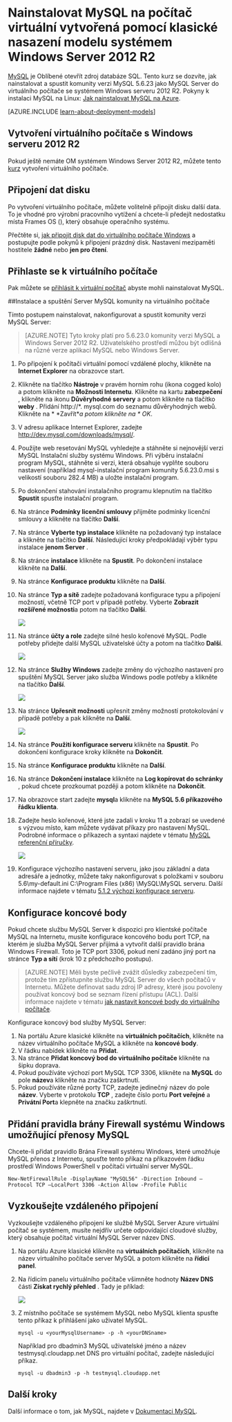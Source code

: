 <properties
    pageTitle="Vytvoření OM systém MySQL | Microsoft Azure"
    description="Vytvoření Azure virtuálního počítače s Windows serveru 2012 R2 a pomocí klasické nasazení modelu databáze MySQL."
    services="virtual-machines-windows"
    documentationCenter=""
    authors="cynthn"
    manager="timlt"
    editor="tysonn"
    tags="azure-service-management"/>

<tags
    ms.service="virtual-machines-windows"
    ms.workload="infrastructure-services"
    ms.tgt_pltfrm="vm-windows"
    ms.devlang="na"
    ms.topic="article"
    ms.date="07/25/2016"
    ms.author="cynthn"/>


# <a name="install-mysql-on-a-virtual-machine-created-with-the-classic-deployment-model-running-windows-server-2012-r2"></a>Nainstalovat MySQL na počítač virtuální vytvořená pomocí klasické nasazení modelu systémem Windows Server 2012 R2

[MySQL](http://www.mysql.com) je Oblíbené otevřít zdroj databáze SQL. Tento kurz se dozvíte, jak nainstalovat a spustit komunity verzi MySQL 5.6.23 jako MySQL Server do virtuálního počítače se systémem Windows serveru 2012 R2. Pokyny k instalaci MySQL na Linux: [Jak nainstalovat MySQL na Azure](virtual-machines-linux-mysql-install.md).

[AZURE.INCLUDE [learn-about-deployment-models](../../includes/learn-about-deployment-models-classic-include.md)]

## <a name="create-a-virtual-machine-running-windows-server-2012-r2"></a>Vytvoření virtuálního počítače s Windows serveru 2012 R2

Pokud ještě nemáte OM systémem Windows Server 2012 R2, můžete tento [kurz](virtual-machines-windows-classic-tutorial.md) vytvoření virtuálního počítače. 

## <a name="attach-a-data-disk"></a>Připojení dat disku

Po vytvoření virtuálního počítače, můžete volitelně připojit disku další data. To je vhodné pro výrobní pracovního vytížení a chcete-li předejít nedostatku místa Frames OS (), který obsahuje operačního systému.

Přečtěte si, [jak připojit disk dat do virtuálního počítače Windows](virtual-machines-windows-classic-attach-disk.md) a postupujte podle pokynů k připojení prázdný disk. Nastavení mezipaměti hostitele **žádné** nebo **jen pro čtení**.

## <a name="log-on-to-the-virtual-machine"></a>Přihlaste se k virtuálního počítače

Pak můžete se [přihlásit k virtuální počítač](virtual-machines-windows-classic-connect-logon.md) abyste mohli nainstalovat MySQL.

##<a name="install-and-run-mysql-community-server-on-the-virtual-machine"></a>Instalace a spuštění Server MySQL komunity na virtuálního počítače

Tímto postupem nainstalovat, nakonfigurovat a spustit komunity verzi MySQL Server:

> [AZURE.NOTE] Tyto kroky platí pro 5.6.23.0 komunity verzi MySQL a Windows Server 2012 R2. Uživatelského prostředí můžou být odlišná na různé verze aplikací MySQL nebo Windows Server.

1.  Po připojení k počítači virtuální pomocí vzdálené plochy, klikněte na **Internet Explorer** na obrazovce start.
2.  Klikněte na tlačítko **Nástroje** v pravém horním rohu (ikona cogged kolo) a potom klikněte na **Možnosti Internetu**. Klikněte na kartu **zabezpečení** , klikněte na ikonu **Důvěryhodné servery** a potom klikněte na tlačítko **weby** . Přidání http://*. mysql.com do seznamu důvěryhodných webů. Klikněte na * *Zavřít**a potom klikněte na * *OK**.
3.  V adresu aplikace Internet Explorer, zadejte http://dev.mysql.com/downloads/mysql/.
4.  Použijte web resetování MySQL vyhledejte a stáhněte si nejnovější verzi MySQL Instalační služby systému Windows. Při výběru instalační program MySQL, stáhněte si verzi, která obsahuje vyplňte souboru nastavení (například mysql-instalační program komunity 5.6.23.0.msi s velikostí souboru 282.4 MB) a uložte instalační program.
5.  Po dokončení stahování instalačního programu klepnutím na tlačítko **Spustit** spusťte instalační program.
6.  Na stránce **Podmínky licenční smlouvy** přijměte podmínky licenční smlouvy a klikněte na tlačítko **Další**.
7.  Na stránce **Vyberte typ instalace** klikněte na požadovaný typ instalace a klikněte na tlačítko **Další**. Následující kroky předpokládají výběr typu instalace **jenom Server** .
8.  Na stránce **instalace** klikněte na **Spustit**. Po dokončení instalace klikněte na **Další**.
9.  Na stránce **Konfigurace produktu** klikněte na **Další**.
10. Na stránce **Typ a sítě** zadejte požadovaná konfigurace typu a připojení možností, včetně TCP port v případě potřeby. Vyberte **Zobrazit rozšířené možnosti**a potom na tlačítko **Další**.

    ![](./media/virtual-machines-windows-classic-mysql-2008r2/MySQL_TypeNetworking.png)

11. Na stránce **účty a role** zadejte silné heslo kořenové MySQL. Podle potřeby přidejte další MySQL uživatelské účty a potom na tlačítko **Další**.

    ![](./media/virtual-machines-windows-classic-mysql-2008r2/MySQL_AccountsRoles_Filled.png)

12. Na stránce **Služby Windows** zadejte změny do výchozího nastavení pro spuštění MySQL Server jako služba Windows podle potřeby a klikněte na tlačítko **Další**.

    ![](./media/virtual-machines-windows-classic-mysql-2008r2/MySQL_WindowsService.png)

13. Na stránce **Upřesnit možnosti** upřesnit změny možností protokolování v případě potřeby a pak klikněte na **Další**.

    ![](./media/virtual-machines-windows-classic-mysql-2008r2/MySQL_AdvOptions.png)

14. Na stránce **Použití konfigurace serveru** klikněte na **Spustit**. Po dokončení konfigurace kroky klikněte na **Dokončit**.
15. Na stránce **Konfigurace produktu** klikněte na **Další**.
16. Na stránce **Dokončení instalace** klikněte na **Log kopírovat do schránky** , pokud chcete prozkoumat později a potom klikněte na **Dokončit**.
17. Na obrazovce start zadejte **mysql**a klikněte na **MySQL 5.6 příkazového řádku klienta**.
18. Zadejte heslo kořenové, které jste zadali v kroku 11 a zobrazí se uvedené s výzvou místo, kam můžete vydávat příkazy pro nastavení MySQL. Podrobné informace o příkazech a syntaxi najdete v tématu [MySQL referenční příručky](http://dev.mysql.com/doc/refman/5.6/en/server-configuration-defaults.html).

    ![](./media/virtual-machines-windows-classic-mysql-2008r2/MySQL_CommandPrompt.png)

19. Konfigurace výchozího nastavení serveru, jako jsou základní a data adresáře a jednotky, můžete taky nakonfigurovat s položkami v souboru 5.6\my-default.ini C:\Program Files (x86) \MySQL\MySQL serveru. Další informace najdete v tématu [5.1.2 výchozí konfigurace serveru](http://dev.mysql.com/doc/refman/5.6/en/server-configuration-defaults.html).

## <a name="configure-endpoints"></a>Konfigurace koncové body

Pokud chcete službu MySQL Server k dispozici pro klientské počítače MySQL na Internetu, musíte konfigurace koncového bodu port TCP, na kterém je služba MySQL Server přijímá a vytvořit další pravidlo brána Windows Firewall. Toto je TCP port 3306, pokud není zadáno jiný port na stránce **Typ a sítí** (krok 10 z předchozího postupu).


> [AZURE.NOTE] Měli byste pečlivě zvážit důsledky zabezpečení tím, protože tím zpřístupníte službu MySQL Server do všech počítačů v Internetu. Můžete definovat sadu zdroj IP adresy, které jsou povoleny používat koncový bod se seznam řízení přístupu (ACL). Další informace najdete v tématu [jak nastavit koncové body do virtuálního počítače](virtual-machines-windows-classic-setup-endpoints.md).


Konfigurace koncový bod služby MySQL Server:

1.  Na portálu Azure klasické klikněte na **virtuálních počítačích**, klikněte na název virtuálního počítače MySQL a klikněte na **koncové body**.
2.  V řádku nabídek klikněte na **Přidat**.
3.  Na stránce **Přidat koncový bod do virtuálního počítače** klikněte na šipku doprava.
4.  Pokud používáte výchozí port MySQL TCP 3306, klikněte na **MySQL** do pole **název**a klikněte na značku zaškrtnutí.
5.  Pokud používáte různé porty TCP, zadejte jedinečný název do pole **název**. Vyberte v protokolu **TCP** , zadejte číslo portu **Port veřejné** a **Privátní Port**a klepněte na značku zaškrtnutí.

## <a name="add-a-windows-firewall-rule-to-allow-mysql-traffic"></a>Přidání pravidla brány Firewall systému Windows umožňující přenosy MySQL

Chcete-li přidat pravidlo Brána Firewall systému Windows, které umožňuje MySQL přenos z Internetu, spusťte tento příkaz na příkazovém řádku prostředí Windows PowerShell v počítači virtuální server MySQL.

    New-NetFirewallRule -DisplayName "MySQL56" -Direction Inbound –Protocol TCP –LocalPort 3306 -Action Allow -Profile Public


    
## <a name="test-your-remote-connection"></a>Vyzkoušejte vzdáleného připojení


Vyzkoušejte vzdáleného připojení ke službě MySQL Server Azure virtuální počítač se systémem, musíte nejdřív určete odpovídající cloudové služby, který obsahuje počítač virtuální MySQL Server název DNS.

1.  Na portálu Azure klasické klikněte na **virtuálních počítačích**, klikněte na název virtuálního počítače server MySQL a potom klikněte na **řídicí panel**.
2.  Na řídicím panelu virtuálního počítače všimněte hodnoty **Název DNS** části **Získat rychlý přehled** . Tady je příklad:

    ![](./media/virtual-machines-windows-classic-mysql-2008r2/MySQL_DNSName.png)

3.  Z místního počítače se systémem MySQL nebo MySQL klienta spusťte tento příkaz k přihlášení jako uživatel MySQL.

        mysql -u <yourMysqlUsername> -p -h <yourDNSname>

    Například pro dbadmin3 MySQL uživatelské jméno a název testmysql.cloudapp.net DNS pro virtuální počítač, zadejte následující příkaz.

        mysql -u dbadmin3 -p -h testmysql.cloudapp.net


## <a name="next-steps"></a>Další kroky

Další informace o tom, jak MySQL, najdete v [Dokumentaci MySQL](http://dev.mysql.com/doc/).

